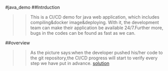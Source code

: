 #java_demo
##Intrduction
>>This is a CI/CD demo for java web application, which includes compiling&docker image&deploying.
With it, the development team can make their application be available 24/7.Further more, bugs in the codes can be found as fast as we can.

##overview
>>As the picture says:when the developer pushed his/her code to the git repository,the CI/CD progress will start to verify every step we have put in advance.
[solution](./res/flow.png)